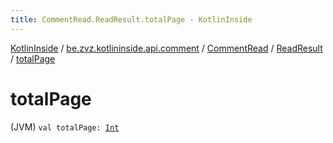 ```yaml
---
title: CommentRead.ReadResult.totalPage - KotlinInside
---
```


[KotlinInside](../../../index.html) / [be.zvz.kotlininside.api.comment](../../index.html) / [CommentRead](../index.html) / [ReadResult](index.html) / [totalPage](./total-page.html)

# totalPage

(JVM) `val totalPage: `[`Int`](https://kotlinlang.org/api/latest/jvm/stdlib/kotlin/-int/index.html)